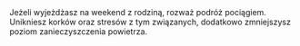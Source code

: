 ---
layout: nothing
categories: Transport
tags: tip
body: Jeżeli wyjeżdżasz na weekend z rodziną, rozważ podróż pociągiem. Unikniesz korków oraz stresów z tym związanych, dodatkowo zmniejszysz poziom zanieczyszczenia powietrza.
---